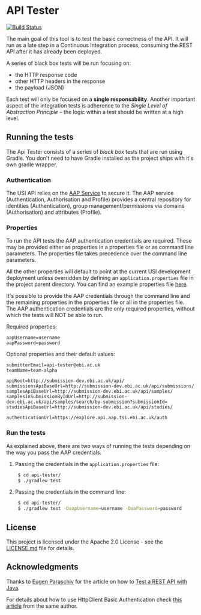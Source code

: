 # API Tester
[![Build Status](https://travis-ci.org/EMBL-EBI-SUBS/api-tester.svg?branch=master)](https://travis-ci.org/EMBL-EBI-SUBS/api-tester)

The main goal of this tool is to test the basic correctness of the API. It will run as a late step in a Continuous Integration process, consuming the REST API after it has already been deployed.

A series of black box tests will be run focusing on:
- the HTTP response code
- other HTTP headers in the response
- the payload (JSON)

Each test will only be focused on a **single responsability**.
Another important aspect of the integration tests is adherence to the *Single Level of Abstraction Principle* – the logic within a test should be written at a high level.

## Running the tests
The Api Tester consists of a series of _black box_ tests that are run using Gradle.
You don't need to have Gradle installed as the project ships with it's own gradle wrapper.

### Authentication
The USI API relies on the [AAP Service](https://api.aap.tsi.ebi.ac.uk/docs/index.html) to secure it.
The AAP service (Authentication, Authorisation and Profile) provides a central repository for identities (Authentication), group management/permissions via domains (Authorisation) and attributes (Profile).

### Properties
To run the API tests the AAP authentication credentials are required. These may be provided either as properties in a properties file or as command line parameters.
The properties file takes precedence over the command line parameters.

All the other properties will default to point at the current USI development deployment unless overridden by defining an `application.properties` file in the project parent directory.
You can find an example properties file [here](application.properties.example).

It's possible to provide the AAP credentials through the command line and the remaining properties in the properties file or all in the properties file.
The AAP authentication credentials are the only required properties, without which the tests will NOT be able to run. 

Required properties:
````properties
aapUsername=username
aapPassword=password
````
Optional properties and their default values:
````properties
submitterEmail=api-tester@ebi.ac.uk
teamName=team-alpha

apiRoot=http://submission-dev.ebi.ac.uk/api/
submissionsApiBaseUrl=http://submission-dev.ebi.ac.uk/api/submissions/
samplesApiBaseUrl=http://submission-dev.ebi.ac.uk/api/samples/
samplesInSubmissionByIdUrl=http://submission-dev.ebi.ac.uk/api/samples/search/by-submission?submissionId=
studiesApiBaseUrl=http://submission-dev.ebi.ac.uk/api/studies/

authenticationUrl=https://explore.api.aap.tsi.ebi.ac.uk/auth
````

### Run the tests
As explained above, there are two ways of running the tests depending on the way you pass the AAP credentials.
1. Passing the credentials in the `application.properties` file:
    ````bash
     $ cd api-tester/
     $ ./gradlew test
    ````
2. Passing the credentials in the command line:
    ````bash
     $ cd api-tester/
     $ ./gradlew test -DaapUsername=username -DaaPassword=password
    ````

## License
This project is licensed under the Apache 2.0 License - see the [LICENSE.md](LICENSE.md) file for details.

## Acknowledgments
Thanks to [Eugen Paraschiv](https://twitter.com/baeldung) for the article on how to [Test a REST API with Java](http://www.baeldung.com/integration-testing-a-rest-api).

For details about how to use HttpClient Basic Authentication check [this article](http://www.baeldung.com/httpclient-4-basic-authentication) from the same author.

